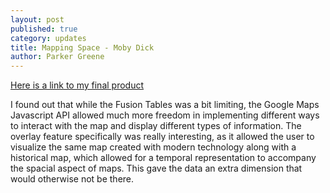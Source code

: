 ```yaml
---
layout: post
published: true
category: updates
title: Mapping Space - Moby Dick
author: Parker Greene
---
```

[Here is a link to my final product](http://web.mit.edu/pwgreene/www/CMS-633/showMap.html)

I found out that while the Fusion Tables was a bit limiting, the Google Maps Javascript API allowed much more freedom in implementing different ways to interact with the map and display different types of information. The overlay feature specifically was really interesting, as it allowed the user to visualize the same map created with modern technology along with a historical map, which allowed for a temporal representation to accompany the spacial aspect of maps. This gave the data an extra dimension that would otherwise not be there.
